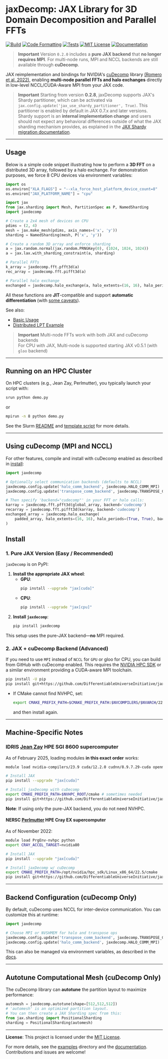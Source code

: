 
# jaxDecomp: JAX Library for 3D Domain Decomposition and Parallel FFTs

[![Build](https://github.com/DifferentiableUniverseInitiative/jaxDecomp/actions/workflows/github-deploy.yml/badge.svg)](https://github.com/DifferentiableUniverseInitiative/jaxDecomp/actions/workflows/github-deploy.yml)
[![Code Formatting](https://github.com/DifferentiableUniverseInitiative/jaxDecomp/actions/workflows/formatting.yml/badge.svg)](https://github.com/DifferentiableUniverseInitiative/jaxDecomp/actions/workflows/formatting.yml)
[![Tests](https://github.com/DifferentiableUniverseInitiative/jaxDecomp/actions/workflows/tests.yml/badge.svg)](https://github.com/DifferentiableUniverseInitiative/jaxDecomp/actions/workflows/tests.yml)
[![MIT License](https://img.shields.io/badge/License-MIT-yellow.svg)](https://opensource.org/licenses/MIT)
[![Documentation](https://readthedocs.org/projects/jaxdecomp/badge/?version=latest)](https://jaxdecomp.readthedocs.io/en/latest/)

> **Important**
> Version `0.2.0` includes a **pure JAX backend** that **no longer requires MPI**. For multi-node runs, MPI and NCCL backends are still available through **cuDecomp**.

JAX reimplementation and bindings for NVIDIA's [cuDecomp](https://nvidia.github.io/cuDecomp/index.html) library [(Romero et al. 2022)](https://dl.acm.org/doi/abs/10.1145/3539781.3539797), enabling **multi-node parallel FFTs and halo exchanges** directly in low-level NCCL/CUDA-Aware MPI from your JAX code.

> **Important**
> Starting from version **0.2.8**, jaxDecomp supports JAX's Shardy partitioner, which can be activated via `jax.config.update('jax_use_shardy_partitioner', True)`. This partitioner is enabled by default in JAX 0.7.x and later versions.
> Shardy support is an **internal implementation change** and users should not expect any behavioral differences outside of what the JAX sharding mechanism provides, as explained in the [JAX Shardy migration documentation](https://docs.jax.dev/en/latest/shardy_jax_migration.html).


---

## Usage

Below is a simple code snippet illustrating how to perform a **3D FFT** on a distributed 3D array, followed by a halo exchange. For demonstration purposes, we force 8 CPU devices via environment variables:

```python
import os
os.environ["XLA_FLAGS"] = "--xla_force_host_platform_device_count=8"
os.environ["JAX_PLATFORM_NAME"] = "cpu"

import jax
from jax.sharding import Mesh, PartitionSpec as P, NamedSharding
import jaxdecomp

# Create a 2x4 mesh of devices on CPU
pdims = (2, 4)
mesh = jax.make_mesh(pdims, axis_names=('x', 'y'))
sharding = NamedSharding(mesh, P('x', 'y'))

# Create a random 3D array and enforce sharding
a = jax.random.normal(jax.random.PRNGKey(0), (1024, 1024, 1024))
a = jax.lax.with_sharding_constraint(a, sharding)

# Parallel FFTs
k_array = jaxdecomp.fft.pfft3d(a)
rec_array = jaxdecomp.fft.pifft3d(a)

# Parallel halo exchange
exchanged = jaxdecomp.halo_exchange(a, halo_extents=(16, 16), halo_periods=(True, True))
```

All these functions are **JIT**-compatible and support **automatic differentiation** (with [some caveats](https://jaxdecomp.readthedocs.io/en/latest/06-caveats.html)).

See also:
- [Basic Usage](https://jaxdecomp.readthedocs.io/en/latest/01-basic_usage.html)
- [Distributed LPT Example](examples/lpt_nbody_demo.py)

> **Important**
> Multi-node FFTs work with both JAX and cuDecomp backends\
> For CPU with JAX, Multi-node is supported starting JAX v0.5.1 (with `gloo` backend)

---

## Running on an HPC Cluster

On HPC clusters (e.g., Jean Zay, Perlmutter), you typically launch your script with:
```bash
srun python demo.py
```
or
```bash
mpirun -n 8 python demo.py
```

See the Slurm [README](slurms/README.md) and [template script](slurms/template.slurm) for more details.


---

## Using cuDecomp (MPI and NCCL)

For other features, compile and install with cuDecomp enabled as described in [install](#2-jax--cudecomp-backend-advanced):

```python
import jaxdecomp

# Optionally select communication backends (defaults to NCCL)
jaxdecomp.config.update('halo_comm_backend', jaxdecomp.HALO_COMM_MPI)
jaxdecomp.config.update('transpose_comm_backend', jaxdecomp.TRANSPOSE_COMM_MPI_A2A)

# Then specify 'backend="cudecomp"' in your FFT or halo calls:
karray = jaxdecomp.fft.pfft3d(global_array, backend='cudecomp')
recarray = jaxdecomp.fft.pifft3d(karray, backend='cudecomp')
exchanged_array = jaxdecomp.halo_exchange(
    padded_array, halo_extents=(16, 16), halo_periods=(True, True), backend='cudecomp'
)
```

## Install

### 1. Pure JAX Version (Easy / Recommended)

`jaxDecomp` is on PyPI:

1. **Install the appropriate JAX wheel**:
   - **GPU**:
     ```bash
     pip install --upgrade "jax[cuda]"
     ```
   - **CPU**:
     ```bash
     pip install --upgrade "jax[cpu]"
     ```
2. **Install `jaxdecomp`**:
   ```bash
   pip install jaxdecomp
   ```

This setup uses the pure-JAX backend—**no** MPI required.

### 2. JAX + cuDecomp Backend (Advanced)

If you need to use `MPI` instead of `NCCL` for `GPU` or gloo for CPU, you can build from GitHub with cuDecomp enabled. This requires the [NVIDIA HPC SDK](https://developer.nvidia.com/hpc-sdk) or a similar environment providing a CUDA-aware MPI toolchain.

```bash
pip install -U pip
pip install git+https://github.com/DifferentiableUniverseInitiative/jaxDecomp -Ccmake.define.JD_CUDECOMP_BACKEND=ON
```

- If CMake cannot find NVHPC, set:
  ```bash
  export CMAKE_PREFIX_PATH=$CMAKE_PREFIX_PATH:$NVCOMPILERS/$NVARCH/22.9/cmake
  ```
  and then install again.

---

## Machine-Specific Notes

### IDRIS [Jean Zay](http://www.idris.fr/eng/jean-zay/cpu/jean-zay-cpu-hw-eng.html) HPE SGI 8600 supercomputer


As of February 2025, loading modules **in this exact order** works:

```bash
module load nvidia-compilers/23.9 cuda/12.2.0 cudnn/8.9.7.29-cuda openmpi/4.1.5-cuda nccl/2.18.5-1-cuda cmake

# Install JAX
pip install --upgrade "jax[cuda]"

# Install jaxDecomp with cuDecomp
export CMAKE_PREFIX_PATH=$NVHPC_ROOT/cmake # sometimes needed
pip install git+https://github.com/DifferentiableUniverseInitiative/jaxDecomp -Ccmake.define.JD_CUDECOMP_BACKEND=ON
```

**Note**: If using only the pure-JAX backend, you do not need NVHPC.

#### NERSC [Perlmutter](https://docs.nersc.gov/systems/perlmutter/architecture/) HPE Cray EX supercomputer

As of November 2022:

```bash
module load PrgEnv-nvhpc python
export CRAY_ACCEL_TARGET=nvidia80

# Install JAX
pip install --upgrade "jax[cuda]"

# Install jaxDecomp w/ cuDecomp
export CMAKE_PREFIX_PATH=/opt/nvidia/hpc_sdk/Linux_x86_64/22.5/cmake
pip install git+https://github.com/DifferentiableUniverseInitiative/jaxDecomp -CCmake.define.JD_CUDECOMP_BACKEND=ON
```

---

## Backend Configuration (cuDecomp Only)

By default, cuDecomp uses NCCL for inter-device communication. You can customize this at runtime:

```python
import jaxdecomp

# Choose MPI or NVSHMEM for halo and transpose ops
jaxdecomp.config.update('transpose_comm_backend', jaxdecomp.TRANSPOSE_COMM_MPI_A2A)
jaxdecomp.config.update('halo_comm_backend', jaxdecomp.HALO_COMM_MPI)
```

This can also be managed via environment variables, as described in the [docs](https://github.com/DifferentiableUniverseInitiative/jaxDecomp/tree/main/docs).

---

## Autotune Computational Mesh (cuDecomp Only)

The cuDecomp library can **autotune** the partition layout to maximize performance:

```python
automesh = jaxdecomp.autotune(shape=[512,512,512])
# 'automesh' is an optimized partition layout.
# You can then create a JAX Sharding spec from this:
from jax.sharding import PositionalSharding
sharding = PositionalSharding(automesh)
```

---

**License**: This project is licensed under the [MIT License](https://opensource.org/licenses/MIT).

For more details, see the [examples](examples/) directory and the [documentation](https://jaxdecomp.readthedocs.io/en/latest). Contributions and issues are welcome!
